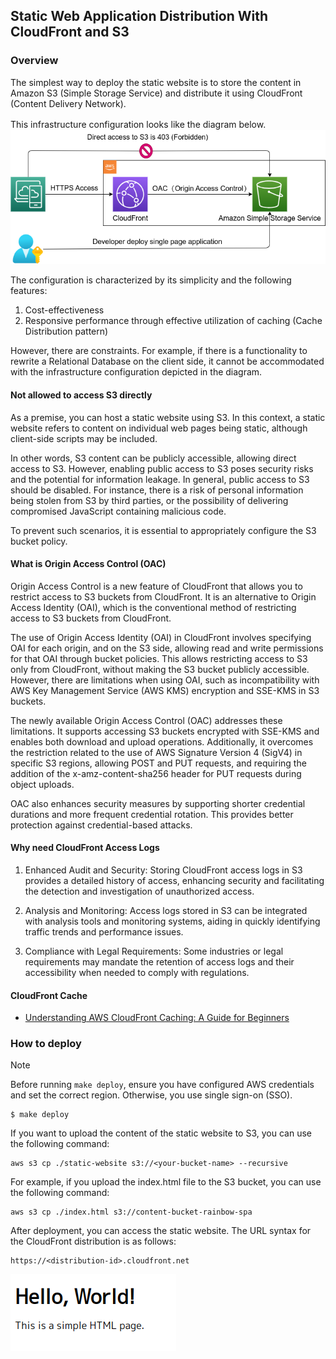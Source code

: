## Static Web Application Distribution With CloudFront and S3
### Overview
The simplest way to deploy the static website is to store the content in Amazon S3 (Simple Storage Service) and distribute it using CloudFront (Content Delivery Network).
  
This infrastructure configuration looks like the diagram below.　　
![./static-web-site-distribution.png](./static-web-site-distribution.png)

The configuration is characterized by its simplicity and the following features:

1. Cost-effectiveness
2. Responsive performance through effective utilization of caching (Cache Distribution pattern)
   
However, there are constraints. For example, if there is a functionality to rewrite a Relational Database on the client side, it cannot be accommodated with the infrastructure configuration depicted in the diagram.


#### Not allowed to access S3 directly
As a premise, you can host a static website using S3. In this context, a static website refers to content on individual web pages being static, although client-side scripts may be included.
  
In other words, S3 content can be publicly accessible, allowing direct access to S3. However, enabling public access to S3 poses security risks and the potential for information leakage. In general, public access to S3 should be disabled. For instance, there is a risk of personal information being stolen from S3 by third parties, or the possibility of delivering compromised JavaScript containing malicious code.
  
To prevent such scenarios, it is essential to appropriately configure the S3 bucket policy.

#### What is Origin Access Control (OAC)
Origin Access Control is a new feature of CloudFront that allows you to restrict access to S3 buckets from CloudFront. It is an alternative to Origin Access Identity (OAI), which is the conventional method of restricting access to S3 buckets from CloudFront.
  
The use of Origin Access Identity (OAI) in CloudFront involves specifying OAI for each origin, and on the S3 side, allowing read and write permissions for that OAI through bucket policies. This allows restricting access to S3 only from CloudFront, without making the S3 bucket publicly accessible. However, there are limitations when using OAI, such as incompatibility with AWS Key Management Service (AWS KMS) encryption and SSE-KMS in S3 buckets.
  
The newly available Origin Access Control (OAC) addresses these limitations. It supports accessing S3 buckets encrypted with SSE-KMS and enables both download and upload operations. Additionally, it overcomes the restriction related to the use of AWS Signature Version 4 (SigV4) in specific S3 regions, allowing POST and PUT requests, and requiring the addition of the x-amz-content-sha256 header for PUT requests during object uploads.

OAC also enhances security measures by supporting shorter credential durations and more frequent credential rotation. This provides better protection against credential-based attacks.

#### Why need CloudFront Access Logs
1. Enhanced Audit and Security: Storing CloudFront access logs in S3 provides a detailed history of access, enhancing security and facilitating the detection and investigation of unauthorized access.

2. Analysis and Monitoring: Access logs stored in S3 can be integrated with analysis tools and monitoring systems, aiding in quickly identifying traffic trends and performance issues.

3. Compliance with Legal Requirements: Some industries or legal requirements may mandate the retention of access logs and their accessibility when needed to comply with regulations.

#### CloudFront Cache
- [Understanding AWS CloudFront Caching: A Guide for Beginners](https://aws.plainenglish.io/understanding-aws-cloudfront-caching-a-guide-for-beginners-ce0169d3c724)

### How to deploy
> [!NOTE]
> Before running `make deploy`, ensure you have configured AWS credentials and set the correct region. Otherwise, you use single sign-on (SSO).

```shell
$ make deploy
```

If you want to upload the content of the static website to S3, you can use the following command:

```shell
aws s3 cp ./static-website s3://<your-bucket-name> --recursive
```

For example, if you upload the index.html file to the S3 bucket, you can use the following command:

```shell
aws s3 cp ./index.html s3://content-bucket-rainbow-spa
```

After deployment, you can access the static website. The URL syntax for the CloudFront distribution is as follows:

```
https://<distribution-id>.cloudfront.net
```

![spa](./spa.png)